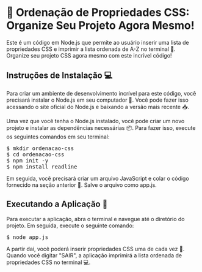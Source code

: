 <h1>🎨 Ordenação de Propriedades CSS: Organize Seu Projeto Agora Mesmo!</h1>
<p>Este é um código em Node.js que permite ao usuário inserir uma lista de propriedades CSS e imprimir a lista ordenada de A-Z no terminal 🚀. Organize seu projeto CSS agora mesmo com este incrível código!</p>
<h2>Instruções de Instalação 💻</h2>
<p>Para criar um ambiente de desenvolvimento incrível para este código, você precisará instalar o Node.js em seu computador 💾. Você pode fazer isso acessando o site oficial do Node.js e baixando a versão mais recente 📥.</p>
<p>Uma vez que você tenha o Node.js instalado, você pode criar um novo projeto e instalar as dependências necessárias 📦. Para fazer isso, execute os seguintes comandos em seu terminal:</p>
<pre>
$ mkdir ordenacao-css
$ cd ordenacao-css
$ npm init -y
$ npm install readline
</pre>
<p>Em seguida, você precisará criar um arquivo JavaScript e colar o código fornecido na seção anterior 📝. Salve o arquivo como app.js.</p>
<h2>Executando a Aplicação 🚀</h2>
<p>Para executar a aplicação, abra o terminal e navegue até o diretório do projeto. Em seguida, execute o seguinte comando:</p>
<pre>
$ node app.js
</pre>
<p>A partir daí, você poderá inserir propriedades CSS uma de cada vez 🎨. Quando você digitar "SAIR", a aplicação imprimirá a lista ordenada de propriedades CSS no terminal 💻.</p>
